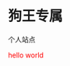 # 狗王专属
个人站点
<html>
  <head>
    <title>个人站点</title>
  </head>
  <body>
    <font color="red">hello world</font>
  </body>
</html>





